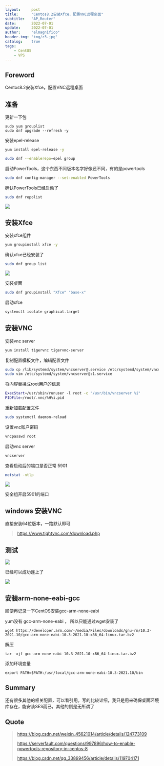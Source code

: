 ```yaml
---
layout:     post
title:      "Centos8.2安装Xfce，配置VNC远程桌面"
subtitle:   "AP,Router"
date:       2022-07-01
update:     2022-07-01
author:     "elmagnifico"
header-img: "img/z3.jpg"
catalog:    true
tags:
    - CentOS
    - VPS
---
```


## Foreword

Centos8.2安装Xfce，配置VNC远程桌面



## 准备

更新一下包

```shell
sudo yum grouplist
sudo dnf upgrade --refresh -y
```



安装epel-release

```bash
yum install epel-release -y

sudo dnf --enablerepo=epel group
```



启动PowerTools，这个东西不同版本名字好像还不同，有的是powertools 

```bash
sudo dnf config-manager --set-enabled PowerTools
```

确认PowerTools已经启动了

```bash
sudo dnf repolist
```

![](https://img.elmagnifico.tech/static/upload/elmagnifico/image-20220701113154348.png)



## 安装Xfce

安装xfce组件

```bash
yum groupinstall xfce -y
```

确认xfce已经安装了

```bash
sudo dnf group list
```

![](https://img.elmagnifico.tech/static/upload/elmagnifico/image-20220701113224375.png)

安装桌面

```bash
sudo dnf groupinstall "Xfce" "base-x"
```

启动xfce

```bash
systemctl isolate graphical.target
```



## 安装VNC

安装vnc server

```bash
yum install tigervnc tigervnc-server
```

复制配置模板文件，编辑配置文件

```bash
sudo cp /lib/systemd/system/vncserver@.service /etc/systemd/system/vncserver@:1.service
sudo vim /etc/systemd/system/vncserver@:1.service
```

将内容替换成root用户的信息

```bash
ExecStart=/usr/sbin/runuser -l root -c "/usr/bin/vncserver %i"
PIDFile=/root/.vnc/%H%i.pid
```

重新加载配置文件

```bash
sudo systemctl daemon-reload
```

设置vnc账户密码

```bash
vncpasswd root
```

启动vnc server

```bash
vncserver
```

查看启动后的端口是否正常 5901

```bash
netstat -ntlp
```

![](https://img.elmagnifico.tech/static/upload/elmagnifico/6fb9a3858bc7451983ec6c16f3e38d7b.png)

安全组开启5901的端口



## windows 安装VNC

直接安装64位版本，一路默认即可

> https://www.tightvnc.com/download.php



## 测试

![](https://img.elmagnifico.tech/static/upload/elmagnifico/56bbdc3d1e144fabb97129a1cbf181d2.png)

已经可以成功连上了

![](https://img.elmagnifico.tech/static/upload/elmagnifico/image-20220701113341518.png)



## 安装arm-none-eabi-gcc

顺便再记录一下CentOS安装gcc-arm-none-eabi 

yum没有 gcc-arm-none-eabi ， 所以只能通过wget安装了

```
wget https://developer.arm.com/-/media/Files/downloads/gnu-rm/10.3-2021.10/gcc-arm-none-eabi-10.3-2021.10-x86_64-linux.tar.bz2
```

解压

```
tar -xjf gcc-arm-none-eabi-10.3-2021.10-x86_64-linux.tar.bz2
```

添加环境变量

```
export PATH=$PATH:/usr/local/gcc-arm-none-eabi-10.3-2021.10/bin
```



## Summary

还有很多其他的相关配置，可以看引用，写的比较详细，我只是用来确保桌面环境库存在，能安装SES而已，其他的倒是无所谓了



## Quote

> https://blog.csdn.net/weixin_45621014/article/details/124773109
>
> https://serverfault.com/questions/997896/how-to-enable-powertools-repository-in-centos-8
>
> https://blog.csdn.net/qq_33899456/article/details/119704171
